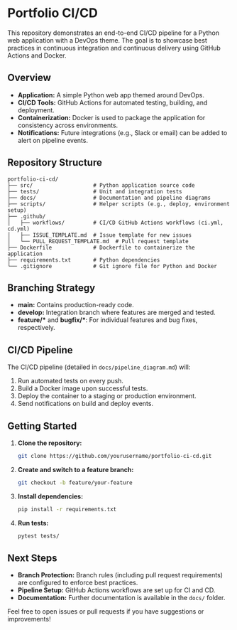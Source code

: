 # Portfolio CI/CD

This repository demonstrates an end-to-end CI/CD pipeline for a Python web application with a DevOps theme. The goal is to showcase best practices in continuous integration and continuous delivery using GitHub Actions and Docker.

## Overview

- **Application:** A simple Python web app themed around DevOps.
- **CI/CD Tools:** GitHub Actions for automated testing, building, and deployment.
- **Containerization:** Docker is used to package the application for consistency across environments.
- **Notifications:** Future integrations (e.g., Slack or email) can be added to alert on pipeline events.

## Repository Structure

```
portfolio-ci-cd/
├── src/                   # Python application source code
├── tests/                 # Unit and integration tests
├── docs/                  # Documentation and pipeline diagrams
├── scripts/               # Helper scripts (e.g., deploy, environment setup)
├── .github/
│   ├── workflows/         # CI/CD GitHub Actions workflows (ci.yml, cd.yml)
│   ├── ISSUE_TEMPLATE.md  # Issue template for new issues
│   └── PULL_REQUEST_TEMPLATE.md  # Pull request template
├── Dockerfile             # Dockerfile to containerize the application
├── requirements.txt       # Python dependencies
└── .gitignore             # Git ignore file for Python and Docker
```

## Branching Strategy

- **main:** Contains production-ready code.
- **develop:** Integration branch where features are merged and tested.
- **feature/\*** and **bugfix/\***: For individual features and bug fixes, respectively.

## CI/CD Pipeline

The CI/CD pipeline (detailed in `docs/pipeline_diagram.md`) will:

1. Run automated tests on every push.
2. Build a Docker image upon successful tests.
3. Deploy the container to a staging or production environment.
4. Send notifications on build and deploy events.

## Getting Started

1. **Clone the repository:**
   ```bash
   git clone https://github.com/yourusername/portfolio-ci-cd.git
   ```
2. **Create and switch to a feature branch:**
   ```bash
   git checkout -b feature/your-feature
   ```
3. **Install dependencies:**
   ```bash
   pip install -r requirements.txt
   ```
4. **Run tests:**
   ```bash
   pytest tests/
   ```

## Next Steps

- **Branch Protection:** Branch rules (including pull request requirements) are configured to enforce best practices.
- **Pipeline Setup:** GitHub Actions workflows are set up for CI and CD.
- **Documentation:** Further documentation is available in the `docs/` folder.

Feel free to open issues or pull requests if you have suggestions or improvements!